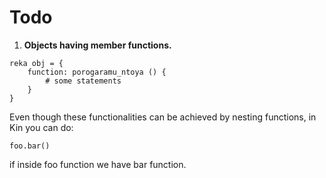 # Todo

1. **Objects having member functions.**
```kin
reka obj = {
    function: porogaramu_ntoya () {
        # some statements
    }
}
```

Even though these functionalities can be achieved by nesting functions, in Kin you can do:
```kin
foo.bar()
```
if inside foo function we have bar function.

